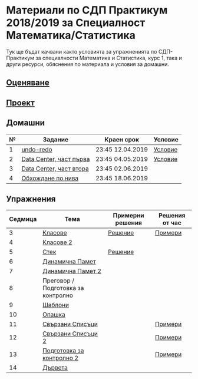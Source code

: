# Материали по СДП Практикум 2018/2019 за Специалност Математика/Статистика
Тук ще бъдат качвани както условията за упражненията по СДП-Практикум за специалности Математика и Статистика, курс 1, така и други ресурси, обяснения по материала и условия за домашни. 

## [Оценяване](GRADING.md)

## [Проект](projects)

## Домашни

| № | Задание | Краен срок | Условие |
| :- | ------- | ---------- | - |
| 1 | [undo-redo](https://learn.fmi.uni-sofia.bg/mod/assign/view.php?id=119423) | 23:45 12.04.2019 | [Условие](homeworks/01-undo-redo) |
| 2 | [Data Center, част първа](https://learn.fmi.uni-sofia.bg/mod/assign/view.php?id=120550) | 23:45 04.05.2019 | [Условие](homeworks/02-data-center-part-one) |
| 3 | [Data Center, част втора](https://learn.fmi.uni-sofia.bg/mod/assign/view.php?id=121622) | 23:45 02.06.2019 | |
| 4 | [Обхождане по нива](https://learn.fmi.uni-sofia.bg/mod/assign/view.php?id=122734) | 23:45 18.06.2019 | |

## Упражнения

| Седмица | Тема | Примерни решения | Решения от час |
| :------ | ---- | ---------------- | -------------- |
| 3       | [Класове](03-classes) | [Решение](03-classes/sample-solutions) | [Примери](03-classes/examples/counter-example.cpp) |
| 4       | [Класове 2](04-classes-2) | | |
| 5       | [Стек](05-stack) | [Решение](05-stack/sample-solutions) | |
| 6       | [Динамична Памет](06-dynamic-memory) | | |
| 7       | [Динамична Памет 2](07-dynamic-memory-2) | | |
| 8       | Преговор / Подготовка за контролно | | |
| 9       | [Шаблони](09-templates) | | |
| 10      | [Опашка](10-queues) | | |
| 11      | [Свързани Списъци](11-lists) | | [Примери](11-lists/sample-solutions/main.cpp) |
| 12      | [Свързани Списъци 2](12-lists-2) | | [Примери](12-lists-2/sample-solutions/example.cpp) |
| 13      | [Подготовка за контролно 2](13-exam-preparation) | | [Примери](13-exam-preparation/sample-solutions) |
| 14      | [Дървета](https://github.com/ivantenevvasilev/sdp-m-s-18-19/tree/master/14-trees) | | |
